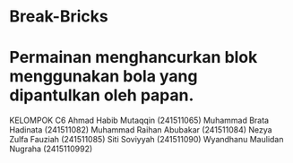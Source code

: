 # Break-Bricks
Permainan menghancurkan blok menggunakan bola yang dipantulkan oleh papan.
=
KELOMPOK C6
Ahmad Habib Mutaqqin (241511065)
Muhammad Brata Hadinata (241511082)
Muhammad Raihan Abubakar (241511084)
Nezya Zulfa Fauziah (241511085)
Siti Soviyyah (241511090)
Wyandhanu Maulidan Nugraha (2415110992)
